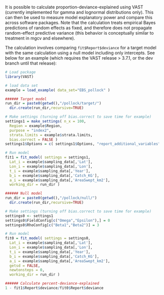 It is possible to calculate proportion-deviance-explained using VAST (currently implemented for gamma and lognormal distributions only).  This can then be used to measure model explanatory power and compare this across software packages.  Note that the calculation treats empirical Bayes predictions of random effects as fixed, and therefore does not propagate random-effect predictive variance (this behavior is conceptually similar to treatment in mgcv and elsewhere).

The calculation involves comparing `fit$Report$deviance` for a target model with the same calculation using a null model including only intercepts.  See below for an example (which requires the VAST release > 3.7.1, or the dev branch until that release):

```R
# Load package
library(VAST)

# load data set
example = load_example( data_set="EBS_pollock" )

###### Target model
run_dir = paste0(getwd(),"/pollock/target/")
  dir.create(run_dir,recursive=TRUE)

# Make settings (turning off bias.correct to save time for example)
settings1 = make_settings( n_x = 100,
  Region = example$Region,
  purpose = "index2",
  strata.limits = example$strata.limits,
  bias.correct = FALSE )
settings1$Options = c( settings1$Options, "report_additional_variables"=TRUE )

# Run model
fit1 = fit_model( settings = settings1,
  Lat_i = example$sampling_data[,'Lat'],
  Lon_i = example$sampling_data[,'Lon'],
  t_i = example$sampling_data[,'Year'],
  b_i = example$sampling_data[,'Catch_KG'],
  a_i = example$sampling_data[,'AreaSwept_km2'],
  working_dir = run_dir )

###### Null model
run_dir = paste0(getwd(),"/pollock/null/")
  dir.create(run_dir,recursive=TRUE)

# Make settings (turning off bias.correct to save time for example)
settings0 <- settings1
settings0$FieldConfig[c("Omega","Epsilon"),] = 0
settings0$RhoConfig[c("Beta1","Beta2")] = 3

# Run model
fit0 = fit_model( settings = settings0,
  Lat_i = example$sampling_data[,'Lat'],
  Lon_i = example$sampling_data[,'Lon'],
  t_i = example$sampling_data[,'Year'],
  b_i = example$sampling_data[,'Catch_KG'],
  a_i = example$sampling_data[,'AreaSwept_km2'],
  getsd = FALSE,
  newtonsteps = 0,
  working_dir = run_dir )

###### Calculate percent-deviance-explained
1 - fit1$Report$deviance/fit0$Report$deviance
``` 
